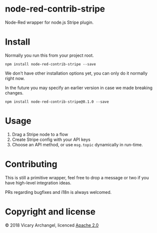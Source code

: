# node-red-contrib-stripe
Node-Red wrapper for node.js Stripe plugin.

# Install

Normally you run this from your project root.

```
npm install node-red-contrib-stripe --save
```

We don't have other installation options yet, you can only do it normally right
now.

In the future you may specify an earlier version in case we made breaking
changes.

```
npm install node-red-contrib-stripe@0.1.0 --save
```

# Usage

1. Drag a Stripe node to a flow
2. Create Stripe config with your API keys
3. Choose an API method, or use `msg.topic` dynamically in run-time.

# Contributing

This is still a primitive wrapper, feel free to drop a message or two if you
have high-level integration ideas.

PRs regarding bugfixes and i18n is always welcomed.

# Copyright and license

&copy; 2018 Vicary Archangel, licenced [Apache 2.0](https://github.com/vicary/node-red-contrib-stripe/blob/master/LICENSE)
